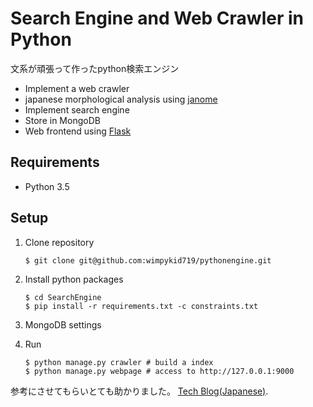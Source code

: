 # Search Engine and Web Crawler in Python
文系が頑張って作ったpython検索エンジン 


- Implement a web crawler
- japanese morphological analysis using [janome](https://github.com/mocobeta/janome)
- Implement search engine
- Store in MongoDB
- Web frontend using [Flask](http://flask.pocoo.org/)



## Requirements

- Python 3.5

## Setup

1. Clone repository

    ```
    $ git clone git@github.com:wimpykid719/pythonengine.git
    ```
    
2. Install python packages

    ```
    $ cd SearchEngine
    $ pip install -r requirements.txt -c constraints.txt
    ```

3. MongoDB settings
4. Run

    ```
    $ python manage.py crawler # build a index
    $ python manage.py webpage # access to http://127.0.0.1:9000
    ```

参考にさせてもらいとても助かりました。 [Tech Blog(Japanese)](http://nwpct1.hatenablog.com/entry/python-search-engine).